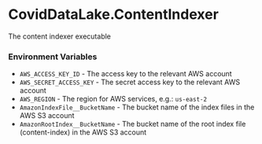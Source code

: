 # CovidDataLake.ContentIndexer
The content indexer executable
### Environment Variables
* `AWS_ACCESS_KEY_ID` - The access key to the relevant AWS account
* `AWS_SECRET_ACCESS_KEY` - The secret access key to the relevant AWS account
* `AWS_REGION` - The region for AWS services, e.g.: `us-east-2`
* `AmazonIndexFile__BucketName` - The bucket name of the index files in the AWS S3 account
* `AmazonRootIndex__BucketName` - The bucket name of the root index file (content-index) in the AWS S3 account
